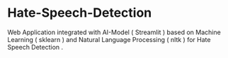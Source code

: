 # Hate-Speech-Detection
Web Application integrated with AI-Model ( Streamlit ) based on Machine Learning ( sklearn ) and Natural Language Processing ( nltk ) for Hate Speech Detection .
